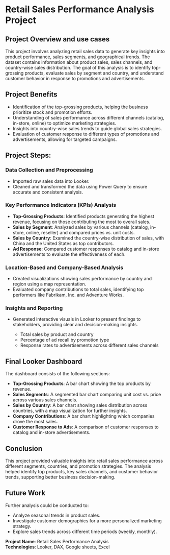 # Retail Sales Performance Analysis Project

## Project Overview and use cases
This project involves analyzing retail sales data to generate key insights into product performance, sales segments, and geographical trends. The dataset contains information about product sales, sales channels, and country-wise sales distribution. The goal of this analysis is to identify top-grossing products, evaluate sales by segment and country, and understand customer behavior in response to promotions and advertisements.

## Project Benefits
- Identification of the top-grossing products, helping the business prioritize stock and promotion efforts.
- Understanding of sales performance across different channels (catalog, in-store, online) to optimize marketing strategies.
- Insights into country-wise sales trends to guide global sales strategies.
- Evaluation of customer response to different types of promotions and advertisements, allowing for targeted campaigns.

## Project Steps:
### Data Collection and Preprocessing
- Imported raw sales data into Looker.
- Cleaned and transformed the data using Power Query to ensure accurate and consistent analysis.

### Key Performance Indicators (KPIs) Analysis
- **Top-Grossing Products**: Identified products generating the highest revenue, focusing on those contributing the most to overall sales.
- **Sales by Segment**: Analyzed sales by various channels (catalog, in-store, online, reseller) and compared prices vs. unit costs.
- **Sales by Country**: Examined the country-wise distribution of sales, with China and the United States as top contributors.
- **Ad Response**: Compared customer responses to catalog and in-store advertisements to evaluate the effectiveness of each.

### Location-Based and Company-Based Analysis
- Created visualizations showing sales performance by country and region using a map representation.
- Evaluated company contributions to total sales, identifying top performers like Fabrikam, Inc. and Adventure Works.

### Insights and Reporting
- Generated interactive visuals in Looker to present findings to stakeholders, providing clear and decision-making insights.

  - Total sales by product and country
  - Percentage of ad recall by promotion type
  - Response rates to advertisements across different sales channels

## Final Looker Dashboard
The dashboard consists of the following sections:
- **Top-Grossing Products**: A bar chart showing the top products by revenue.
- **Sales Segments**: A segmented bar chart comparing unit cost vs. price across various sales channels.
- **Sales by Country**: A bar chart showing sales distribution across countries, with a map visualization for further insights.
- **Company Contributions**: A bar chart highlighting which companies drove the most sales.
- **Customer Response to Ads**: A comparison of customer responses to catalog and in-store advertisements.


## Conclusion
This project provided valuable insights into retail sales performance across different segments, countries, and promotion strategies. The analysis helped identify top products, key sales channels, and customer behavior trends, supporting better business decision-making.

## Future Work
Further analysis could be conducted to:
- Analyze seasonal trends in product sales.
- Investigate customer demographics for a more personalized marketing strategy.
- Explore sales trends across different time periods (weekly, monthly).

**Project Name**: Retail Sales Performance Analysis  
**Technologies**: Looker, DAX, Google sheets, Excel    
